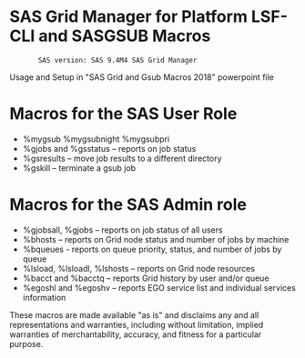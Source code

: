 # SAS Grid Manager for Platform LSF-CLI and SASGSUB Macros
           SAS version: SAS 9.4M4 SAS Grid Manager 

Usage and Setup in "SAS Grid and Gsub Macros 2018" powerpoint file

# Macros for the SAS User Role
- %mygsub %mygsubnight %mygsubpri 
- %gjobs and %gsstatus – reports on job status
- %gsresults – move job results to a different directory
- %gskill – terminate a gsub job

# Macros for the SAS Admin role
- %gjobsall, %gjobs – reports on job status of all users
- %bhosts – reports on Grid node status and number of jobs by machine
- %bqueues - reports on queue priority, status, and number of jobs by queue
- %lsload, %lsloadl, %lshosts – reports on Grid node resources
- %bacct and %bacctq – reports Grid history by user and/or queue
- %egoshl and %egoshv – reports EGO service list and individual services information


These macros are made available "as is" and disclaims any and all representations
and warranties, including without limitation, implied warranties of
merchantability, accuracy, and fitness for a particular purpose.